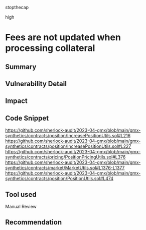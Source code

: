 stopthecap

high

# Fees are not updated when processing collateral

## Summary

## Vulnerability Detail

## Impact

## Code Snippet
https://github.com/sherlock-audit/2023-04-gmx/blob/main/gmx-synthetics/contracts/position/IncreasePositionUtils.sol#L216
https://github.com/sherlock-audit/2023-04-gmx/blob/main/gmx-synthetics/contracts/position/IncreasePositionUtils.sol#L227
https://github.com/sherlock-audit/2023-04-gmx/blob/main/gmx-synthetics/contracts/pricing/PositionPricingUtils.sol#L376
https://github.com/sherlock-audit/2023-04-gmx/blob/main/gmx-synthetics/contracts/market/MarketUtils.sol#L1376-L1377
https://github.com/sherlock-audit/2023-04-gmx/blob/main/gmx-synthetics/contracts/position/PositionUtils.sol#L474

## Tool used

Manual Review

## Recommendation
